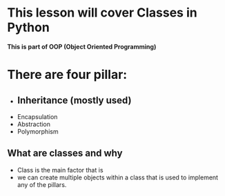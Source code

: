 # This lesson will cover Classes in Python
**This is part of OOP (Object Oriented Programming)**

# There are four pillar:
* Inheritance (mostly used)
    - 
* Encapsulation
* Abstraction
* Polymorphism

## What are classes and why
* Class is the main factor that is
* we can create multiple objects within a class that is used to implement any of the pillars.

